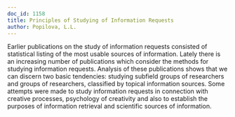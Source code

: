 ```yaml
---
doc_id: 1158
title: Principles of Studying of Information Requests
author: Popilova, L.L.
---
```


Earlier publications on the study of information requests consisted of
statistical listing of the most usable sources of information.
Lately there is an increasing number of publications which consider the methods
for studying information requests.
Analysis of these publications shows that we can discern two basic tendencies:
studying subfield groups of researchers and groups of researchers, classified
by topical information sources.
Some attempts were made to study information requests in connection with
creative processes, psychology of creativity and also to establish the
purposes of information retrieval and scientific sources of information.